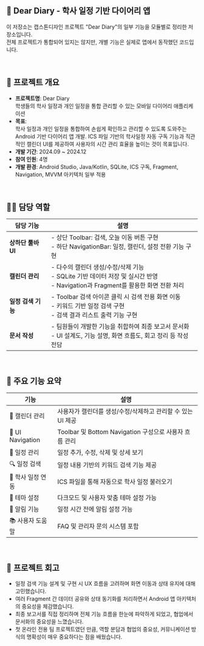 ## 📘 Dear Diary - 학사 일정 기반 다이어리 앱
이 저장소는 캡스톤디자인 프로젝트 "Dear Diary"의 일부 기능을 모듈별로 정리한 저장소입니다.  
전체 프로젝트가 통합되어 있지는 않지만, 개별 기능은 실제로 앱에서 동작했던 코드입니다.

<br>

## 📌 프로젝트 개요
- **프로젝트명**: Dear Diary<br>
  학생들의 학사 일정과 개인 일정을 통합 관리할 수 있는 모바일 다이어리 애플리케이션
- **목표**:  
  학사 일정과 개인 일정을 통합하여 손쉽게 확인하고 관리할 수 있도록 도와주는 Android 기반 다이어리 앱 개발.
  ICS 파일 기반의 학사일정 자동 구독 기능과 직관적인 캘린더 UI를 제공하여 사용자의 시간 관리 효율을 높이는 것이 목표입니다.
- **개발 기간**: 2024.09 ~ 2024.12  
- **참여 인원**: 4명  
- **개발 환경**: Android Studio, Java/Kotlin, SQLite, ICS 구독, Fragment, Navigation, MVVM 아키텍처 일부 적용
<br>

## 🙋‍♀️ 담당 역할

| 담당 기능 | 설명 |
|-----------|------|
| **상하단 툴바 UI** | - 상단 Toolbar: 검색, 오늘 이동 버튼 구현<br>- 하단 NavigationBar: 일정, 캘린더, 설정 전환 기능 구현 |
| **캘린더 관리** | - 다수의 캘린더 생성/수정/삭제 기능<br>- SQLite 기반 데이터 저장 및 실시간 반영<br>- Navigation과 Fragment를 활용한 화면 전환 처리 |
| **일정 검색 기능** | - Toolbar 검색 아이콘 클릭 시 검색 전용 화면 이동<br>- 키워드 기반 일정 검색 구현<br>- 검색 결과 리스트 출력 기능 구현 |
| **문서 작성** | - 팀원들이 개발한 기능을 취합하여 최종 보고서 문서화<br>- UI 설계도, 기능 설명, 화면 흐름도, 회고 정리 등 작성 전담 |
<br>

## 🚀 주요 기능 요약

| 기능 | 설명 |
|------|------|
| 📅 캘린더 관리 | 사용자가 캘린더를 생성/수정/삭제하고 관리할 수 있는 UI 제공 |
| 🧭 UI Navigation | Toolbar 및 Bottom Navigation 구성으로 사용자 흐름 관리 |
| 📝 일정 관리 | 일정 추가, 수정, 삭제 및 상세 보기 |
| 🔍 일정 검색 | 일정 내용 기반의 키워드 검색 기능 제공 |
| 📎 학사 일정 연동 | ICS 파일을 통해 자동으로 학사 일정 불러오기 |
| 🎨 테마 설정 | 다크모드 및 사용자 맞춤 테마 설정 가능 |
| 🔔 알림 기능 | 일정 시간 전에 알림 설정 가능 |
| 📚 사용자 도움말 | FAQ 및 관리자 문의 시스템 포함 |
<br>

## 💬 프로젝트 회고
- 일정 검색 기능 설계 및 구현 시 UX 흐름을 고려하며 화면 이동과 상태 유지에 대해 고민했습니다.
- 여러 Fragment 간 데이터 공유와 상태 동기화를 처리하면서 Android 앱 아키텍처의 중요성을 체감했습니다.
- 최종 보고서를 직접 정리하며 전체 기능 흐름을 한눈에 파악하게 되었고, 협업에서 문서화의 중요성을 느꼈습니다.
- 첫 온라인 전용 팀 프로젝트였던 만큼, 역할 분담과 협업의 중요성, 커뮤니케이션 방식의 명확성이 매우 중요하다는 점을 배웠습니다.
